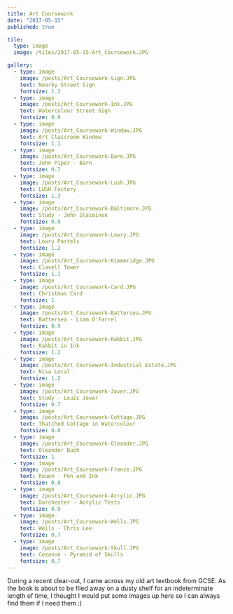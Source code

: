 ```yaml
---
title: Art Coursework
date: "2017-05-15"
published: true

tile:
  type: image
  image: /tiles/2017-05-15-Art_Coursework.JPG

gallery:
  - type: image
    image: /posts/Art_Coursework-Sign.JPG
    text: Nearby Street Sign
    fontsize: 1.3
  - type: image
    image: /posts/Art_Coursework-Ink.JPG
    text: Watercolour Street Sign
    fontsize: 0.9
  - type: image
    image: /posts/Art_Coursework-Window.JPG
    text: Art Classroom Window
    fontsize: 1.1
  - type: image
    image: /posts/Art_Coursework-Barn.JPG
    text: John Piper - Barn
    fontsize: 0.7
  - type: image
    image: /posts/Art_Coursework-Lush.JPG
    text: LUSH Factory
    fontsize: 1.3
  - type: image
    image: /posts/Art_Coursework-Baltimore.JPG
    text: Study - John Slaiminen
    fontsize: 0.9
  - type: image
    image: /posts/Art_Coursework-Lowry.JPG
    text: Lowry Pastels
    fontsize: 1.2
  - type: image
    image: /posts/Art_Coursework-Kimmeridge.JPG
    text: Clavell Tower
    fontsize: 1.1
  - type: image
    image: /posts/Art_Coursework-Card.JPG
    text: Christmas Card
    fontsize: 1
  - type: image
    image: /posts/Art_Coursework-Battersea.JPG
    text: Battersea - Liam O'Farrel
    fontsize: 0.9
  - type: image
    image: /posts/Art_Coursework-Rabbit.JPG
    text: Rabbit in Ink
    fontsize: 1.2
  - type: image
    image: /posts/Art_Coursework-Industrial_Estate.JPG
    text: Nisa Local
    fontsize: 1.2
  - type: image
    image: /posts/Art_Coursework-Jover.JPG
    text: Study - Louis Jover
    fontsize: 0.7
  - type: image
    image: /posts/Art_Coursework-Cottage.JPG
    text: Thatched Cottage in Watercolour
    fontsize: 0.8
  - type: image
    image: /posts/Art_Coursework-Oleander.JPG
    text: Oleander Bush
    fontsize: 1
  - type: image
    image: /posts/Art_Coursework-France.JPG
    text: Rouen - Pen and Ink
    fontsize: 0.8
  - type: image
    image: /posts/Art_Coursework-Acrylic.JPG
    text: Dorchester - Acrylic Tests
    fontsize: 0.9
  - type: image
    image: /posts/Art_Coursework-Wells.JPG
    text: Wells - Chris Lee
    fontsize: 0.7
  - type: image
    image: /posts/Art_Coursework-Skull.JPG
    text: Cezanne - Pyramid of Skulls
    fontsize: 0.7
---
```


During a recent clear-out, I came across my old art textbook from GCSE. As the book is about to be filed away on a dusty shelf for an indeterminate length of time, I thought I would put some images up here so I can always find them if I need them :)

